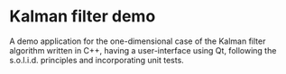 # Kalman filter demo

A demo application for the one-dimensional case of the Kalman filter algorithm written in C++, having a user-interface using Qt, following the s.o.l.i.d. principles and incorporating unit tests.
